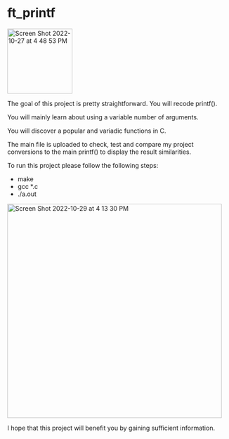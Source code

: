 # ft_printf

<img width="148" alt="Screen Shot 2022-10-27 at 4 48 53 PM" src="https://user-images.githubusercontent.com/101207512/198288676-75544726-b480-451f-9033-43d1ad8a898f.png">


The goal of this project is pretty straightforward. You will recode printf(). 

You will mainly learn about using a variable number of arguments. 

You will discover a popular and variadic functions in C.

The main file is uploaded to check, test and compare my project conversions to the main printf() to display the result similarities.

To run this project please follow the following steps:
- make
- gcc *.c
- ./a.out

<img width="488" alt="Screen Shot 2022-10-29 at 4 13 30 PM" src="https://user-images.githubusercontent.com/101207512/198830982-8d695875-82f6-4e97-b9b0-f864ff36c5d0.png">


I hope that this project will benefit you by gaining sufficient information.

